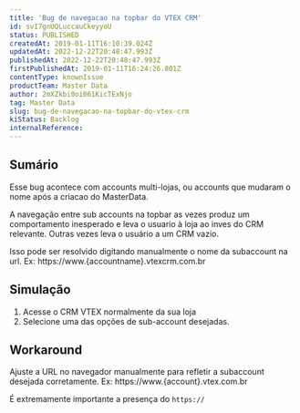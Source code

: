 ```yaml
---
title: 'Bug de navegacao na topbar do VTEX CRM'
id: svI7gnUQLuccauCkeyyoU
status: PUBLISHED
createdAt: 2019-01-11T16:10:39.024Z
updatedAt: 2022-12-22T20:48:47.993Z
publishedAt: 2022-12-22T20:48:47.993Z
firstPublishedAt: 2019-01-11T16:24:26.801Z
contentType: knownIssue
productTeam: Master Data
author: 2mXZkbi0oi061KicTExNjo
tag: Master Data
slug: bug-de-navegacao-na-topbar-do-vtex-crm
kiStatus: Backlog
internalReference: 
---
```


## Sumário

Esse bug acontece com accounts multi-lojas, ou accounts que mudaram o nome após a criacao do MasterData.

A navegação entre sub accounts na topbar as vezes produz um comportamento inesperado e leva o usuario à loja ao inves do CRM relevante.  Outras vezes leva o usuário a um CRM vazio.

Isso pode ser resolvido digitando manualmente o nome da subaccount na url.
Ex: https://www.{accountname}.vtexcrm.com.br



## Simulação

1.  Acesse o CRM VTEX normalmente da sua loja
2.  Selecione uma das opções de sub-account desejadas.

## Workaround

Ajuste a URL no navegador manualmente para refletir a subaccount desejada corretamente.
Ex:  https://www.{account}.vtex.com.br

É extremamente importante a presença do `https://`

